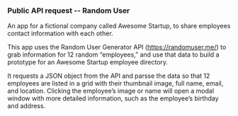 ### Public API request -- Random User

An app for a fictional company called Awesome Startup, to share employees contact information with each other.

This app uses the Random User Generator API (https://randomuser.me/) to grab information for 12 random “employees,” and use that data to build a prototype for an Awesome Startup employee directory.

It requests a JSON object from the API and parsse the data so that 12 employees are listed in a grid with their thumbnail image, full name, email, and location. Clicking the employee’s image or name will open a modal window with more detailed information, such as the employee’s birthday and address.
